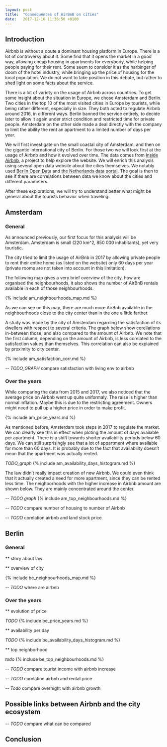 ```yaml
---
layout: post
title:  "Consequences of AirBnB on cities"
date:   2017-12-16 11:36:50 +0100
---
```


## Introduction
Airbnb is without a doute a dominant housing platform in Europe. There is a lot of controversy about it. Some find that it opens the market in a good way, allowing cheap housing in apartments for everybody, while helping people paying for their rent. Some seem to consider it as the harbinger of doom of the hotel industry, while bringing up the price of housing for the local population. We do not want to take position in this debate, but rather to shed light on some facts about the service.

There is a lot of variety on the usage of Airbnb across countries. To get some insight about the situation in Europe, we chose Amsterdam and Berlin. Two cities in the top 10 of the most visited cities in Europe by tourists, while being rather different, especially in size. They both acted to regulate Airbnb around 2016, in different ways. Berlin banned the service entirely, to decide later to allow it again under strict condition and restricted time for private people. Amsterdam on the other side made a deal directly with the company to limit the ability the rent an apartment to a limited number of days per year.

We will first investigate on the small coastal city of Amsterdam, and then on the gigantic international city of Berlin. For those two we will look first at the usage of Airbnb and how it evolved over time. The data comes from [Inside Airbnb](http://insideairbnb.com), a project to help explore the website. We will enrich this analysis using several open data website about the cities themselves. We notably used [Berlin Open Data](https://daten.berlin.de/) and [the Netherlands data portal](https://data.overheid.nl/). The goal is then to see if there are correlations between data we know about the cities and different parameters.

After these explorations, we will try to understand better what might be general about the tourists behavior when traveling. 

## Amsterdam

### General
As announced previously, our first focus for this analysis will be Amsterdam. Amsterdam is small (220 km^2, 850 000 inhabitants), yet very touristic.

The city tried to limit the usage of AirBnb in 2017 by allowing private people to rent their entire home (as listed on the website) only 60 days per year (private rooms are not taken into account in this limitation).

The following map gives a very brief overview of the city, how are organised the neighbourhoods, it also shows the number of AirBnB rentals available in each of those neighbourhoods. 

{% include am_neighbourhoods_map.md %}

As we can see on this map, there are much more AirBnb available in the neighbourhoods close to the city center than in the one a little farther.

A study was made by the city of Amsterdam regarding the satisfaction of its dwellers with respect to several criteria. The graph below show corellations in-between those, and also compared to the amount of Airbnb. We note that the first column, depending on the amount of Airbnb, is less corelated to the satisfaction values than themselves. This correlation can also be explained by proximity to city center.

{% include am_satisfaction_corr.md %}

-- *TODO_GRAPH* compare satisfaction with living env to airbnb

### Over the years

While comparing the data from 2015 and 2017, we also noticed that the average price on Airbnb went up quite uniformaly. The raise is higher than normal inflation. Maybe this is due to the restricting agreement. Owners might need to pull up a higher price in order to make profit.

{% include am_price_years.md %}

As mentioned before, Amsterdam took steps in 2017 to regulate the market. We can clearly see this in effect when ploting the amount of days available per apartment. There is a shift towards shorter availability periods below 60 days. We can still surprisingly see that a lot of appartment where available for more than 60 days. It is probably due to the fact that availability doesn’t mean that the apartment was actually rented.

*TODO_graph* {% include am_availability_days_histogram.md %}

The law didn’t really impact creation of new Airbnb. We could even think that it actually created a need for more apartment, since they can be rented less time. The neighborhoods with the higher increase in Airbnb amount are shown below. They are mainly concentrated around the center.

-- *TODO graph* {% include am_top_neighbourhoods.md %}

-- *TODO* compare number of housing to number of Airbnb

-- *TODO* corelation airbnb and land stock price

## Berlin

### General
** story about law

** overview of city

{% include be_neighbourhoods_map.md %}

-- *TODO* where are airbnb

### Over the years

** evolution of price 

*TODO* {% include be_price_years.md %}

** availability per day

*TODO* {% include be_availability_days_histogram.md %}

** top neighborhood

*todo* {% include be_top_neighbourhoods.md %}

-- *TODO* compare tourist income with airbnb increase

-- *TODO* corelation airbnb and rental price

-- *Todo* compare overnight with airbnb growth

## Possible links between Airbnb and the city ecosystem

-- *TODO* compare what can be compared

## Conclusion